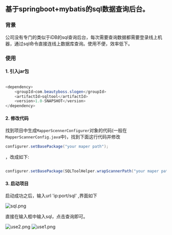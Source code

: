 
## 基于springboot+mybatis的sql数据查询后台。

### 背景
公司没有专门的类似于iDB的sql查询后台，每次需要查询数据都需要登录线上机器，通过sql命令直接连线上数据库查询。使用不便，效率低下。

### 使用

#### 1. 引入jar包

```java

<dependency>
    <groupId>com.beautyboss.slogen</groupId>
    <artifactId>sqltool</artifactId>
    <version>1.0-SNAPSHOT</version>
</dependency>

```

#### 2. 修改代码

找到项目中生成`MapperScennerConfigurer`对象的代码(一般在`MapperScannerConfig.java`中)，找到下面这行代码并修改

```java
configurer.setBasePackage("your maper path");
```
，改成如下:

```java

configurer.setBasePackage(SQLToolHelper.wrapScannerPath("your maper path"));

```

#### 3. 启动项目

启动成功之后，输入url 'ip:port/sql' ,界面如下

![sql.png](https://i.loli.net/2019/02/23/5c70e7e72b92f.png)


直接在输入框中输入sql，点击查询即可。

![use2.png](https://i.loli.net/2019/02/23/5c70e7e7314ea.png)
![use1.png](https://i.loli.net/2019/02/23/5c70e7e7438df.png)
